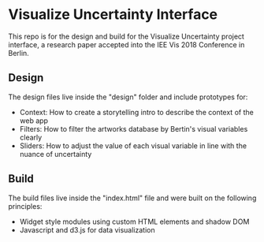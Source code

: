 # Visualize Uncertainty Interface

This repo is for the design and build for the Visualize Uncertainty project interface, a research paper accepted into the IEE Vis 2018 Conference in Berlin. 

## Design

The design files live inside the "design" folder and include prototypes for:
- Context: How to create a storytelling intro to describe the context of the web app
- Filters: How to filter the artworks database by Bertin's visual variables clearly
- Sliders: How to adjust the value of each visual variable in line with the nuance of uncertainty

## Build

The build files live inside the "index.html" file and were built on the following principles:
- Widget style modules using custom HTML elements and shadow DOM
- Javascript and d3.js for data visualization
